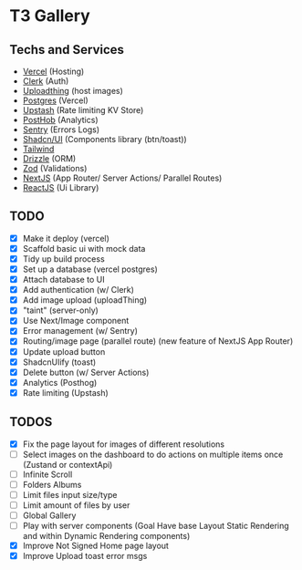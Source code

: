 # T3 Gallery

## Techs and Services

- [Vercel](https://vercel.com/docs/getting-started-with-vercel) (Hosting)
- [Clerk](https://clerk.com/) (Auth)
- [Uploadthing](https://uploadthing.com/) (host images)
- [Postgres](https://vercel.com/docs/storage) (Vercel)
- [Upstash](https://upstash.com/) (Rate limiting KV Store)
- [PostHob](https://posthog.com/) (Analytics)
- [Sentry](https://luiz-renato-bueno-junior.sentry.io/issues/) (Errors Logs)
- [Shadcn/UI](https://ui.shadcn.com/) (Components library (btn/toast))
- [Tailwind](https://tailwindcss.com/)
- [Drizzle](https://orm.drizzle.team/) (ORM)
- [Zod](https://zod.dev/) (Validations)
- [NextJS](https://nextjs.org/) (App Router/ Server Actions/ Parallel Routes)
- [ReactJS](https://react.dev/) (Ui Library)

## TODO

- [x] Make it deploy (vercel)
- [x] Scaffold basic ui with mock data
- [x] Tidy up build process
- [x] Set up a database (vercel postgres)
- [x] Attach database to UI
- [x] Add authentication (w/ Clerk)
- [x] Add image upload (uploadThing)
- [x] "taint" (server-only)
- [x] Use Next/Image component
- [x] Error management (w/ Sentry)
- [x] Routing/image page (parallel route) (new feature of NextJS App Router)
- [x] Update upload button
- [x] ShadcnUIify (toast)
- [x] Delete button (w/ Server Actions)
- [x] Analytics (Posthog)
- [x] Rate limiting (Upstash)

## TODOS

- [x] Fix the page layout for images of different resolutions
- [ ] Select images on the dashboard to do actions on multiple items once (Zustand or contextApi)
- [ ] Infinite Scroll
- [ ] Folders Albums
- [ ] Limit files input size/type
- [ ] Limit amount of files by user
- [ ] Global Gallery
- [ ] Play with server components (Goal Have base Layout Static Rendering and within Dynamic Rendering components)
- [x] Improve Not Signed Home page layout
- [x] Improve Upload toast error msgs
